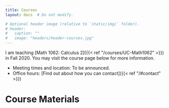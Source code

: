 ```yaml
---
title: Courses
layout: docs  # Do not modify.

# Optional header image (relative to `static/img/` folder).
# header:
#   caption: ""
#   image: "headers/header-courses.jpg"
---
```

I am teaching [Math 1062: Calculus 2]({{< ref "/courses/UC-Math1062" >}}) in Fall 2020. You may visit the course page below for more information.

* Meeting times and location: To be announced.
* Office hours: [Find out about how you can contact]({{< ref "/#contact" >}})

# Course Materials

